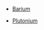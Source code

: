 - [Barium](https://github.com/emeraldTable/Chemy/blob/main/Elements/Barium.md)  

- [Plutonium](https://github.com/emeraldTable/Chemy/blob/main/Elements/Plutonium.md)  
